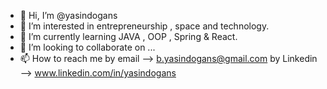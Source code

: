 - 👋 Hi, I’m @yasindogans
- 👀 I’m interested in entrepreneurship , space and technology.
- 🌱 I’m currently learning JAVA , OOP , Spring & React.
- 💞️ I’m looking to collaborate on ...
- 📫 How to reach me by email --> b.yasindogans@gmail.com
                     by Linkedin --> www.linkedin.com/in/yasindogans

<!---
yasindogans/yasindogans is a ✨ special ✨ repository because its `README.md` (this file) appears on your GitHub profile.
You can click the Preview link to take a look at your changes.
--->
